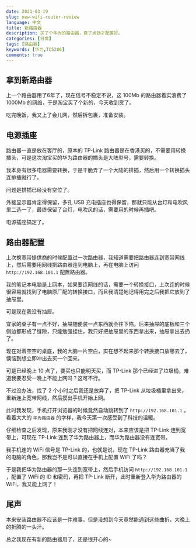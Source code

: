 ```yaml
---
date: 2021-03-19
slug: new-wifi-router-review
language: 中文
title: 新路由器
description: 买了个华为的路由器，费了点劲才配置好。
categories: [日常]
tags: [路由器]
keywords: [华为,TC5206]
comments: true
---
```


## 拿到新路由器

上一个路由器用了6年了，现在信号不稳定不说，这 100Mb 的路由器着实浪费了 1000Mb 的网络，于是淘宝买了个新的，今天收到货了。

吃完晚饭，我又上了会儿网，然后拆包裹，准备安装。

## 电源插座

路由器一直是放在客厅的，原本的 TP-Link 路由器是在香港买的，不需要用转换插头，可是这次淘宝买的华为路由器的插头是大陆型号，需要转换。

我本身有很多电器需要转换，于是干脆弄了一个大陆的排插，然后用一个转换插头连排插就行了。

问题是排插已经没有空位了。

外接显示器肯定得保留，多孔 USB 充电插座也得保留，那就只能从台灯和电吹风里二选一了，最终保留了台灯，电吹风的话，需要用的时候再插吧。

电源插座搞定了。

## 路由器配置

上次换宽带提供商的时候配置过一次路由器，我知道需要把路由器连到宽带网线上，然后需要用网线把路由器连到电脑上，再在电脑上访问 `http://192.168.101.1` 配置路由器。

我的笔记本电脑是上网本，如果要连网线的话，需要一个转换接口，上次连的时候很容易就找到了电脑原厂配的转换接口，而且我清楚地记得用完之后我把它放到了抽屉里。

可是现在我没有抽屉。

宜家的桌子有一点不好，抽屉随便装一点东西就会往下陷，后来抽屉的底板和三个侧边都形成了缝隙，只能勉强挂住，我只好把抽屉里的东西拿出来，抽屉拿出去扔了。

现在对着空空的桌底，我的大脑一片空白，实在想不起来那个转换接口放哪去了，懊恼到想立即冲出去买一个回来。

可是已经晚上 10 点了，要买也只能明天买，而 TP-Link 那个已经进了垃圾桶，难道我要忍受一晚上不能上网吗？这可不行。

不过没办法，找了 2 个小时之后我还是放弃了，把 TP-Link 从垃圾桶里拿出来，重新连上宽带网线，然后摸出手机开始上网。

此时我发现，手机打开浏览器的时候竟然自动跳转到了 `http://192.168.101.1` ，看着大大的 `华为路由器` 的字样，我今天第一次感受到了科技的温暖。

仔细检查之后发现，原来我刚才没有把网线连对，本来应该是把 TP-Link 连到宽带上，可现在 TP-Link 连到了华为路由器上，而华为路由器没有连宽带。

我手机连的 WiFi 信号是 TP-Link 的，也就是说，现在 TP-Link 路由器充当了我的电脑的角色，那我岂不是可以直接在手机上配置 WiFi 了吗？

于是我把华为路由器的那一头连到宽带上，然后手机访问 `http://192.168.101.1` ，配置了 WiFi 的 ID 和密码，再把 TP-Link 断开，此时重新登入华为路由器的 WiFi，我又能上网了！

## 尾声

本来安装路由器不应该是一件难事，但是没想到今天竟然能遇到这些曲折，大晚上的折腾的一头汗。

总之我现在有新的路由器用了，还是很开心的~